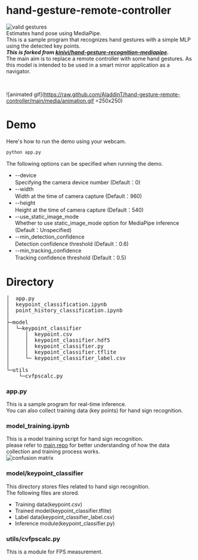 # hand-gesture-remote-controller
![valid gestures](https://raw.github.com/AladdinT/hand-gesture-remote-controller/main/media/remote_gestures.png "remote_gestures")
<br>
Estimates hand pose using MediaPipe.<br> 
This is a sample program that recognizes hand gestures with a simple MLP using the detected key points.
<br> 
_️**This is forked from [kinivi/hand-gesture-recognition-mediapipe](https://github.com/kinivi/hand-gesture-recognition-mediapipe).**_
<br>
The main aim is to replace a remote controller with some hand gestures. As this model is intended to be used in a smart mirror application as a navigator.

<br>

![animated gif](https://raw.github.com/AladdinT/hand-gesture-remote-controller/main/media/animation.gif =250x250)

# Demo
Here's how to run the demo using your webcam.
```bash
python app.py
```

The following options can be specified when running the demo.
* --device<br>Specifying the camera device number (Default：0)
* --width<br>Width at the time of camera capture (Default：960)
* --height<br>Height at the time of camera capture (Default：540)
* --use_static_image_mode<br>Whether to use static_image_mode option for MediaPipe inference (Default：Unspecified)
* --min_detection_confidence<br>
Detection confidence threshold (Default：0.6)
* --min_tracking_confidence<br>
Tracking confidence threshold (Default：0.5)

# Directory
<pre>
│  app.py
│  keypoint_classification.ipynb
│  point_history_classification.ipynb
│  
├─model
│  └─keypoint_classifier
│     │  keypoint.csv
│     │  keypoint_classifier.hdf5
│     │  keypoint_classifier.py
│     │  keypoint_classifier.tflite
│     └─ keypoint_classifier_label.csv
│
└─utils
    └─cvfpscalc.py
</pre>
### app.py
This is a sample program for real-time inference.<br>
You can also collect training data (key points) for hand sign recognition.<br>


### model_training.ipynb
This is a model training script for hand sign recognition.<br>
please refer to [main repo](https://github.com/kinivi/hand-gesture-recognition-mediapipe) for better understanding of how the data collection and training process works. 
<br>
![confusion matrix](https://raw.github.com/AladdinT/hand-gesture-remote-controller/main/media/confusion_matrix.png "confusion_matrix")


### model/keypoint_classifier
This directory stores files related to hand sign recognition.<br>
The following files are stored.
* Training data(keypoint.csv)
* Trained model(keypoint_classifier.tflite)
* Label data(keypoint_classifier_label.csv)
* Inference module(keypoint_classifier.py)

### utils/cvfpscalc.py
This is a module for FPS measurement.
